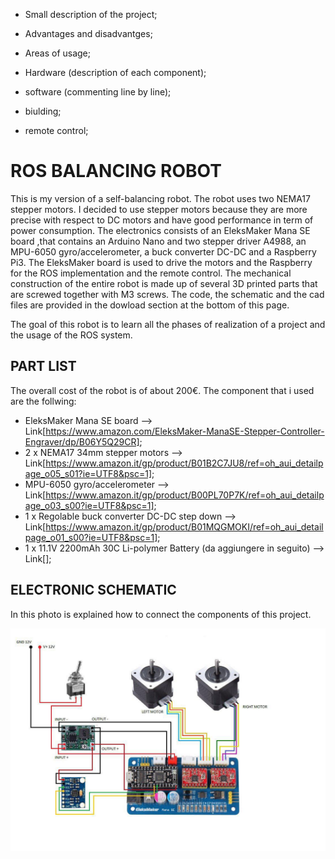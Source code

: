 - Small description of the project;
- Advantages and disadvantges;
- Areas of usage;

- Hardware (description of each component);
- software (commenting line by line);
- biulding;
- remote control;

# ROS BALANCING ROBOT

This is my version of a self-balancing robot. The robot uses two NEMA17 stepper motors. I decided to use stepper motors because they are more precise with respect to DC motors and have good performance in term of power consumption.
The electronics consists of an EleksMaker Mana SE board ,that contains an Arduino Nano and two stepper driver A4988, an MPU-6050 gyro/accelerometer, a buck converter DC-DC and a Raspberry Pi3.
The EleksMaker board is used to drive the motors and the Raspberry for the ROS implementation and the remote control.
The mechanical construction of the entire robot is made up of several 3D printed parts that are screwed together with M3 screws.
The code, the schematic and the cad files are provided in the dowload section at the bottom of this page.

The goal of this robot is to learn all the phases of realization of a project and the usage of the ROS system.

## PART LIST

The overall cost of the robot is of about 200€. The component that i used are the follwing:

- EleksMaker Mana SE board --> Link[https://www.amazon.com/EleksMaker-ManaSE-Stepper-Controller-Engraver/dp/B06Y5Q29CR];
- 2 x NEMA17 34mm stepper motors --> Link[https://www.amazon.it/gp/product/B01B2C7JU8/ref=oh_aui_detailpage_o05_s01?ie=UTF8&psc=1];
- MPU-6050 gyro/accelerometer --> Link[https://www.amazon.it/gp/product/B00PL70P7K/ref=oh_aui_detailpage_o03_s00?ie=UTF8&psc=1];
- 1 x Regolable buck converter DC-DC step down --> Link[https://www.amazon.it/gp/product/B01MQGMOKI/ref=oh_aui_detailpage_o01_s00?ie=UTF8&psc=1];
- 1 x 11.1V 2200mAh 30C Li-polymer Battery (da aggiungere in seguito) --> Link[];

## ELECTRONIC SCHEMATIC

In this photo is explained how to connect the components of this project.

![electronic_schematic](https://github.com/DiegoGiFo/Tirocinio/blob/master/Relazione/tot_scheme.jpg?raw=true "Figure 1-1")
